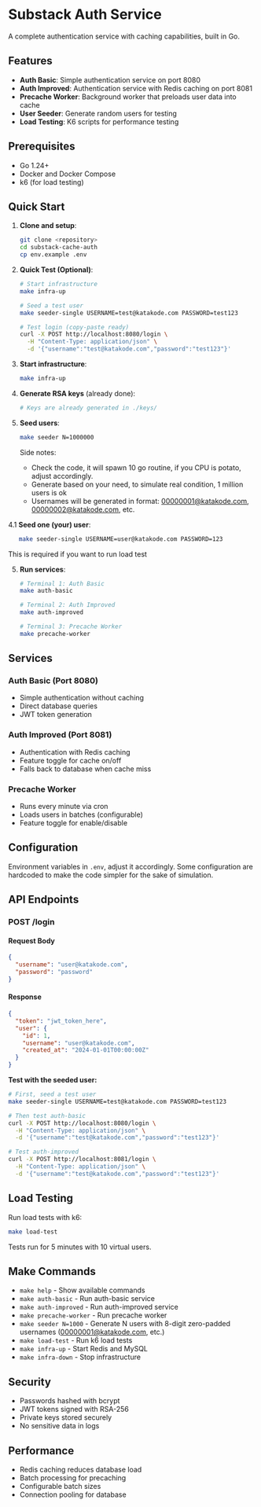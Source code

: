 # Substack Auth Service

A complete authentication service with caching capabilities, built in Go.

## Features

- **Auth Basic**: Simple authentication service on port 8080
- **Auth Improved**: Authentication service with Redis caching on port 8081
- **Precache Worker**: Background worker that preloads user data into cache
- **User Seeder**: Generate random users for testing
- **Load Testing**: K6 scripts for performance testing

## Prerequisites

- Go 1.24+
- Docker and Docker Compose
- k6 (for load testing)

## Quick Start

1. **Clone and setup**:
   ```bash
   git clone <repository>
   cd substack-cache-auth
   cp env.example .env
   ```

2. **Quick Test (Optional)**:
   ```bash
   # Start infrastructure
   make infra-up
   
   # Seed a test user
   make seeder-single USERNAME=test@katakode.com PASSWORD=test123
   
   # Test login (copy-paste ready)
   curl -X POST http://localhost:8080/login \
     -H "Content-Type: application/json" \
     -d '{"username":"test@katakode.com","password":"test123"}'
   ```

3. **Start infrastructure**:
   ```bash
   make infra-up
   ```

3. **Generate RSA keys** (already done):
   ```bash
   # Keys are already generated in ./keys/
   ```

4. **Seed users**:
   ```bash
   make seeder N=1000000
   ```

   Side notes: 
   * Check the code, it will spawn 10 go routine, if you CPU is potato, adjust accordingly.
   * Generate based on your need, to simulate real condition, 1 million users is ok
   * Usernames will be generated in format: 00000001@katakode.com, 00000002@katakode.com, etc.

4.1 **Seed one (your) user**:
```bash
   make seeder-single USERNAME=user@katakode.com PASSWORD=123
```

This is required if you want to run load test
   

5. **Run services**:
   ```bash
   # Terminal 1: Auth Basic
   make auth-basic
   
   # Terminal 2: Auth Improved  
   make auth-improved
   
   # Terminal 3: Precache Worker
   make precache-worker
   ```

## Services

### Auth Basic (Port 8080)
- Simple authentication without caching
- Direct database queries
- JWT token generation

### Auth Improved (Port 8081)
- Authentication with Redis caching
- Feature toggle for cache on/off
- Falls back to database when cache miss

### Precache Worker
- Runs every minute via cron
- Loads users in batches (configurable)
- Feature toggle for enable/disable

## Configuration

Environment variables in `.env`, adjust it accordingly.
Some configuration are hardcoded to make the code simpler for the sake of simulation.

## API Endpoints

### POST /login

#### Request Body
```json
{
  "username": "user@katakode.com",
  "password": "password"
}
```

#### Response
```json
{
  "token": "jwt_token_here",
  "user": {
    "id": 1,
    "username": "user@katakode.com",
    "created_at": "2024-01-01T00:00:00Z"
  }
}
```

**Test with the seeded user:**
```bash
# First, seed a test user
make seeder-single USERNAME=test@katakode.com PASSWORD=test123

# Then test auth-basic
curl -X POST http://localhost:8080/login \
  -H "Content-Type: application/json" \
  -d '{"username":"test@katakode.com","password":"test123"}'

# Test auth-improved
curl -X POST http://localhost:8081/login \
  -H "Content-Type: application/json" \
  -d '{"username":"test@katakode.com","password":"test123"}'
```


## Load Testing

Run load tests with k6:

```bash
make load-test
```

Tests run for 5 minutes with 10 virtual users.

## Make Commands

- `make help` - Show available commands
- `make auth-basic` - Run auth-basic service
- `make auth-improved` - Run auth-improved service  
- `make precache-worker` - Run precache worker
- `make seeder N=1000` - Generate N users with 8-digit zero-padded usernames (00000001@katakode.com, etc.)
- `make load-test` - Run k6 load tests
- `make infra-up` - Start Redis and MySQL
- `make infra-down` - Stop infrastructure


## Security

- Passwords hashed with bcrypt
- JWT tokens signed with RSA-256
- Private keys stored securely
- No sensitive data in logs

## Performance

- Redis caching reduces database load
- Batch processing for precaching
- Configurable batch sizes
- Connection pooling for database
